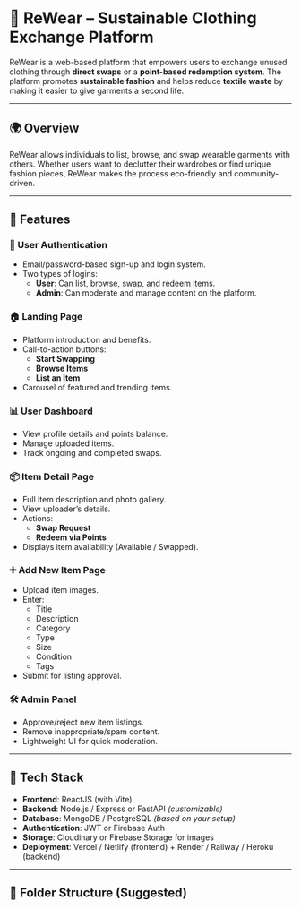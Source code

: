 # 👕 ReWear – Sustainable Clothing Exchange Platform

ReWear is a web-based platform that empowers users to exchange unused clothing through **direct swaps** or a **point-based redemption system**. The platform promotes **sustainable fashion** and helps reduce **textile waste** by making it easier to give garments a second life.

---

## 🌍 Overview

ReWear allows individuals to list, browse, and swap wearable garments with others. Whether users want to declutter their wardrobes or find unique fashion pieces, ReWear makes the process eco-friendly and community-driven.

---

## 🚀 Features

### 👤 User Authentication
- Email/password-based sign-up and login system.
- Two types of logins:
  - **User**: Can list, browse, swap, and redeem items.
  - **Admin**: Can moderate and manage content on the platform.

### 🏠 Landing Page
- Platform introduction and benefits.
- Call-to-action buttons:
  - **Start Swapping**
  - **Browse Items**
  - **List an Item**
- Carousel of featured and trending items.

### 📊 User Dashboard
- View profile details and points balance.
- Manage uploaded items.
- Track ongoing and completed swaps.

### 📦 Item Detail Page
- Full item description and photo gallery.
- View uploader’s details.
- Actions:
  - **Swap Request**
  - **Redeem via Points**
- Displays item availability (Available / Swapped).

### ➕ Add New Item Page
- Upload item images.
- Enter:
  - Title
  - Description
  - Category
  - Type
  - Size
  - Condition
  - Tags
- Submit for listing approval.

### 🛠️ Admin Panel
- Approve/reject new item listings.
- Remove inappropriate/spam content.
- Lightweight UI for quick moderation.

---

## 🔧 Tech Stack

- **Frontend**: ReactJS (with Vite)
- **Backend**: Node.js / Express or FastAPI *(customizable)*
- **Database**: MongoDB / PostgreSQL *(based on your setup)*
- **Authentication**: JWT or Firebase Auth
- **Storage**: Cloudinary or Firebase Storage for images
- **Deployment**: Vercel / Netlify (frontend) + Render / Railway / Heroku (backend)

---

## 📂 Folder Structure (Suggested)

